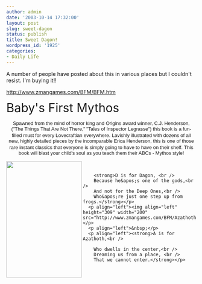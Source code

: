 ```yaml
---
author: admin
date: '2003-10-14 17:32:00'
layout: post
slug: sweet-dagon
status: publish
title: Sweet Dagon!
wordpress_id: '1925'
categories:
- Daily Life
---
```

A number of people have posted about this in various places but I couldn&apos;t resist. I&apos;m buying it!!
<p><a href="http://www.zmangames.com/BFM/BFM.htm">http://www.zmangames.com/BFM/BFM.htm</a></p>

<p><font size="6">Baby&apos;s First 
        Mythos</font></b> </p>
      <p align="center"><font face="Arial, Helvetica, sans-serif"><font size="2">Spawned 
        from the mind of horror king and Origins award winner, C.J. Henderson, 
        <br />
        ("The Things That Are Not There," "Tales of Inspector Legrasse") 
        this book is a fun-filled must for every Lovecraftian everywhere.</font></font> 
        <font face="Arial, Helvetica, sans-serif"><font size="2">Lavishly illustrated 
        with dozens of all new, highly detailed pieces by the incomparable Erica 
        Henderson, this</font></font><font face="Arial, Helvetica, sans-serif" size="2"> 
        is one of those rare instant classics that everyone is simply going to 
        have to have on their shelf.</font> <font face="Arial, Helvetica, sans-serif" size="2">This 
        book will blast your child&apos;s soul as you teach them their ABCs - Mythos 
        style! </font></p>
      <p><img align="left" height="309" width="200" src="http://www.zmangames.com/BFM/Dagon%20for%20web.gif"><br />

        <strong>D is for Dagon, <br />
        Because he&apos;s one of the gods,<br />
        And not for the Deep Ones,<br />
        Who&apos;re just one step up from frogs.</strong></p>
      <p align="left"><img align="left" height="309" width="200" src="http://www.zmangames.com/BFM/Azathoth%20for%20web.gif"></p>
      <p align="left">&nbsp;</p>
      <p align="left"><strong>A is for Azathoth,<br />

        Who dwells in the center,<br />
        Dreaming us from a place, <br />
        That we cannot enter.</strong></p>
